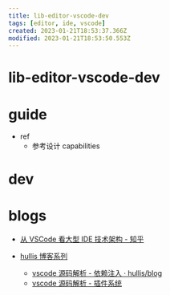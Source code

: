 ```yaml
---
title: lib-editor-vscode-dev
tags: [editor, ide, vscode]
created: 2023-01-21T18:53:37.366Z
modified: 2023-01-21T18:53:50.553Z
---
```


# lib-editor-vscode-dev

# guide

- ref
  - 参考设计 capabilities

# dev

# blogs

- [从 VSCode 看大型 IDE 技术架构 - 知乎](https://zhuanlan.zhihu.com/p/96041706)


- [hullis 博客系列](https://github.com/hullis/blog/issues?q=is%3Aissue)
  - [vscode 源码解析 - 依赖注入 · hullis/blog](https://github.com/hullis/blog/issues/25)
  - [vscode 源码解析 - 插件系统](https://github.com/hullis/blog/issues/37)
